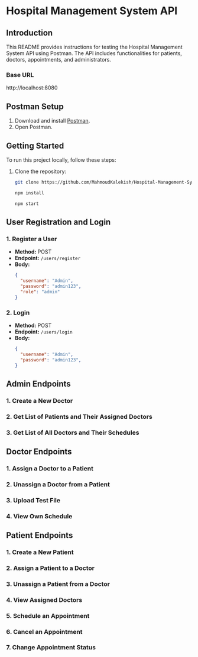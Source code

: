 # Hospital Management System API

## Introduction

This README provides instructions for testing the Hospital Management System API using Postman. The API includes functionalities for patients, doctors, appointments, and administrators.

### Base URL

http://localhost:8080

## Postman Setup

1. Download and install [Postman](https://www.postman.com/downloads/).
2. Open Postman.


## Getting Started

To run this project locally, follow these steps:

1. Clone the repository:
   ```bash
   git clone https://github.com/MahmoudKalekish/Hospital-Management-System-RESTful-API.git

   npm install

   npm start


## User Registration and Login

### 1. Register a User

- **Method:** POST
- **Endpoint:** `/users/register`
- **Body:**
  ```json
  {
    "username": "Admin",
    "password": "admin123",
    "role": "admin"
  }


 ### 2. Login

 - **Method:** POST
- **Endpoint:** `/users/login`
- **Body:**
  ```json
  {
    "username": "Admin",
    "password": "admin123",
  }


## Admin Endpoints

### 1. Create a New Doctor


### 2. Get List of Patients and Their Assigned Doctors


### 3. Get List of All Doctors and Their Schedules


## Doctor Endpoints

### 1. Assign a Doctor to a Patient


### 2. Unassign a Doctor from a Patient


### 3. Upload Test File


### 4. View Own Schedule


## Patient Endpoints

### 1. Create a New Patient


### 2. Assign a Patient to a Doctor


### 3. Unassign a Patient from a Doctor


### 4. View Assigned Doctors


### 5. Schedule an Appointment


### 6. Cancel an Appointment


### 7. Change Appointment Status


